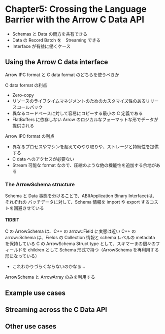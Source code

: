 # Chapter5: Crossing the Language Barrier with the Arrow C Data API

- Schemas と Data の両方を共有できる
- Data の Record Batch を　Streaming できる
- Interface が有益に働くケース

## Using the Arrow C data interface

Arrow IPC format と C data format のどちらを使うべきか

C data format の利点
- Zero-copy
- リソースのライフタイムマネジメントのためのカスタマイズ性のあるリリースコールバック
- 異なるコードベースに対して容易にコピーする最小の C 定義である
- FlatBuffers に依存しない Arrow のロジカルなフォーマットな形でデータが提供される

Arrow IPC format の利点
- 異なるプロセスやマシンを超えてのやり取りや、ストレージと持続性を提供する
- C data へのアクセスが必要ない
- Stream 可能な format なので、圧縮のような他の機能性を追加する余地がある

### The ArrowSchema structure
Schema と Data 事態を分けることで、ABI(Application Binary Interface)は、それぞれの バッチデータに対して、Schema 情報を import や export するコストを回避させている

#### TIDBIT
C の ArrowSchema は、C++ の arrow::Field に実態は近い
C++ の arrow::Schema は、Fields の Collection 情報と schema レベルの metadata を保持している
C の ArrowSchema Struct type として、スキマーまの個々のフィールドを children として Schema 形式で持つ（ArrowSchema を再利用する形になっている）
- これわかりづらくならないのかなぁ...

ArrowSchema と ArrowArray のみを利用する

## Example use cases

## Streaming across the C Data API

## Other use cases
